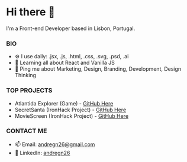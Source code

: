 
# Hi there 👋

I'm a Front-end Developer based in Lisbon, Portugal.


### BIO

- ⚙️ I use daily: .jsx, .js, .html, .css, .svg, .psd, .ai
- 🌱 Learning all about React and Vanilla JS
- 💬 Ping me about Marketing, Design, Branding, Development, Design Thinking

### TOP PROJECTS
- Atlantida Explorer (Game) - [GitHub Here](https://github.com/andregn26/game--js--Atlandida-Explorer) 
- SecretSanta (IronHack Project) - [GitHub Here](https://github.com/andregn26/SecretSanta) 
- MovieScreen (IronHack Project) - [GitHub Here](https://www.linkedin.com/feed/)

### CONTACT ME

- 📫 Email: <andregn26@gmail.com>
- :office: LinkedIn: [andregn26](https://www.linkedin.com/feed/)
